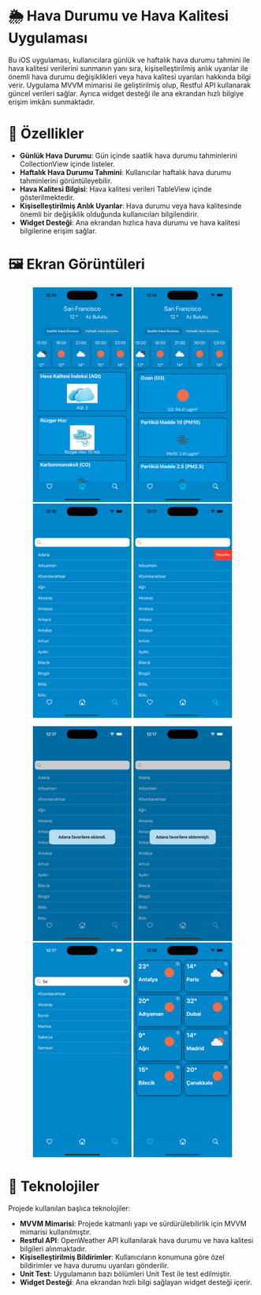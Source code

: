 
# 🌦 Hava Durumu ve Hava Kalitesi Uygulaması 

Bu iOS uygulaması, kullanıcılara günlük ve haftalık hava durumu tahmini ile hava kalitesi verilerini sunmanın yanı sıra, kişiselleştirilmiş anlık uyarılar ile önemli hava durumu değişiklikleri veya hava kalitesi uyarıları hakkında bilgi verir. Uygulama MVVM mimarisi ile geliştirilmiş olup, Restful API kullanarak güncel verileri sağlar. Ayrıca widget desteği ile ana ekrandan hızlı bilgiye erişim imkânı sunmaktadır.

# 📲 Özellikler
- **Günlük Hava Durumu**: Gün içinde saatlik hava durumu tahminlerini CollectionView içinde listeler.
- **Haftalık Hava Durumu Tahmini**: Kullanıcılar haftalık hava durumu tahminlerini görüntüleyebilir.
- **Hava Kalitesi Bilgisi**: Hava kalitesi verileri TableView içinde gösterilmektedir.
- **Kişiselleştirilmiş Anlık Uyarılar**: Hava durumu veya hava kalitesinde önemli bir değişiklik olduğunda kullanıcıları bilgilendirir.
- **Widget Desteği**: Ana ekrandan hızlıca hava durumu ve hava kalitesi bilgilerine erişim sağlar.

# 🖼 Ekran Görüntüleri
<p align="center">
  <img src="./images/weather.png" alt="Image 1" width="200" />
  <img src="./images/weather1.png" alt="Image 2" width="200" />
  <img src="./images/weather2.png" alt="Image 3" width="200" />
  <img src="./images/weather3.png" alt="Image 4" width="200" />
</p>

<p align="center">
  <img src="./images/weather4.png" alt="Image 5" width="200" />
  <img src="./images/weather5.png" alt="Image 6" width="200" />
  <img src="./images/weather6.png" alt="Image 7" width="200" />
  <img src="./images/weather7.png" alt="Image 8" width="200" />
</p>

# 🚀 Teknolojiler
Projede kullanılan başlıca teknolojiler:

- **MVVM Mimarisi**: Projede katmanlı yapı ve sürdürülebilirlik için MVVM mimarisi kullanılmıştır.
- **Restful API**: OpenWeather API kullanılarak hava durumu ve hava kalitesi bilgileri alınmaktadır.
- **Kişiselleştirilmiş Bildirimler**: Kullanıcıların konumuna göre özel bildirimler ve hava durumu uyarıları gönderilir.
- **Unit Test**: Uygulamanın bazı bölümleri Unit Test ile test edilmiştir.
- **Widget Desteği**: Ana ekrandan hızlı bilgi sağlayan widget desteği içerir.
